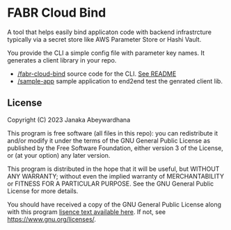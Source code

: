 # FABR Cloud Bind

A tool that helps easily bind applicaton code with backend infrastrcture typically via a secret store like AWS Parameter Store or Hashi Vault.

You provide the CLI a simple config file with parameter key names. It generates a client library in your repo.

- [/fabr-cloud-bind](./fabr-cloud-bind) source code for the CLI. [See README](./fabr-bind-cli/README.md)
- [/sample-app](./sample-app) sample application to end2end test the genrated client lib.

## License

Copyright (C) 2023 Janaka Abeywardhana

This program is free software (all files in this repo): you can redistribute it and/or modify it under the terms of the GNU General Public License as published by the Free Software Foundation, either version 3 of the License, or (at your option) any later version.

This program is distributed in the hope that it will be useful, but WITHOUT ANY WARRANTY; without even the implied warranty of MERCHANTABILITY or FITNESS FOR A PARTICULAR PURPOSE. See the GNU General Public License for more details.

You should have received a copy of the GNU General Public License along with this program [lisence text available here](./LICENSE.md). If not, see <https://www.gnu.org/licenses/>.
